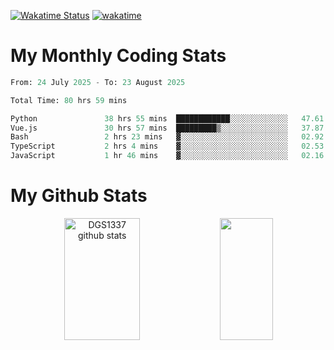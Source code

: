[![Wakatime Status](https://github.com/noopurphalak/noopurphalak/workflows/wakatime-status-update/badge.svg)](https://github.com/noopurphalak/noopurphalak/actions/workflows/main.yml)
[![wakatime](https://wakatime.com/badge/user/80ace140-ef40-4fdd-b8ed-f3be3d2e1aea.svg)](https://wakatime.com/@80ace140-ef40-4fdd-b8ed-f3be3d2e1aea)

# My Monthly Coding Stats

<!--START_SECTION:waka-->

```python
From: 24 July 2025 - To: 23 August 2025

Total Time: 80 hrs 59 mins

Python               38 hrs 55 mins  ████████████░░░░░░░░░░░░░   47.61 %
Vue.js               30 hrs 57 mins  █████████▒░░░░░░░░░░░░░░░   37.87 %
Bash                 2 hrs 23 mins   ▓░░░░░░░░░░░░░░░░░░░░░░░░   02.92 %
TypeScript           2 hrs 4 mins    ▓░░░░░░░░░░░░░░░░░░░░░░░░   02.53 %
JavaScript           1 hr 46 mins    ▓░░░░░░░░░░░░░░░░░░░░░░░░   02.16 %
```

<!--END_SECTION:waka-->

# My Github Stats
<div style="text-align: center;">
  <img width="49%" height="195px" src="https://github-readme-stats-sigma-five.vercel.app/api?username=noopurphalak&show_icons=true&count_private=true&hide_border=true&title_color=00FFFF&icon_color=00FFFF&text_color=00FFFF&bg_color=0d1117" alt="DGS1337 github stats" />
  <img width="41%" height="195px" src="https://github-readme-stats-sigma-five.vercel.app/api/top-langs/?username=noopurphalak&layout=compact&hide_border=true&title_color=00FFFF&text_color=00FFFF&bg_color=0d1117" />
</div>
